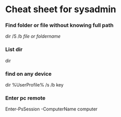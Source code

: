 # Cheat sheet for sysadmin

### Find folder or file without knowing full path
dir /S /b *file or foldername*
### List dir
dir
### find on any device
dir %UserProfile% /s /b key
### Enter pc remote
Enter-PsSession -ComputerName computer

  

